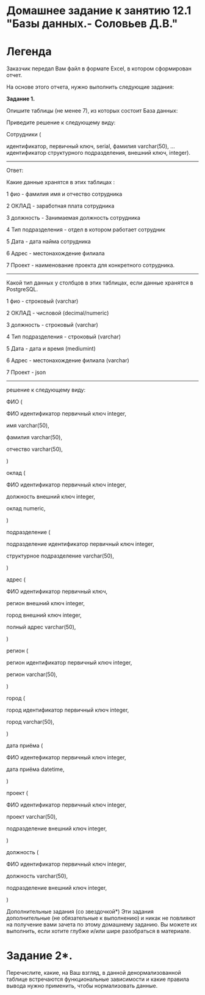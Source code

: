 # Домашнее задание к занятию 12.1 "Базы данных.- Соловьев Д.В."


# Легенда

Заказчик передал Вам файл в формате Excel, в котором сформирован отчет.

На основе этого отчета, нужно выполнить следующие задания:

**Задание 1.**

Опишите таблицы (не менее 7), из которых состоит База данных:

Приведите решение к следующему виду:

Сотрудники (

идентификатор, первичный ключ, serial,
фамилия varchar(50),
...
идентификатор структурного подразделения, внешний ключ, integer).

---

Ответ:

Какие данные хранятся в этих таблицах :

1 фио  - фамилия имя и отчество сотрудника 

2 ОКЛАД  - заработная плата сотрудника

3 должность  - Занимаемая должность сотрудника

4 Тип подразделения - отдел в котором работает сотрудник

5 Дата - дата найма сотрудника

6 Адрес - местонахождение филиала

7 Проект - наименование проекта для конкретного сотрудника.

---

Какой тип данных у столбцов в этих таблицах, если данные хранятся в PostgreSQL.

1 фио  -  строковый (varchar)

2 ОКЛАД  - числовой (decimal/numeric)

3 должность  - строковый (varchar)

4 Тип подразделения - строковый (varchar)

5 Дата - дата и время (mediumint)

6 Адрес - местонахождение филиала (varchar)

7 Проект - json

---

решение к следующему виду: 


ФИО (

 ФИО идентификатор первичный ключ integer,

 имя varchar(50),
 
 фамилия varchar(50),

 отчество varchar(50),
 
)

оклад (

 ФИО идентификатор первичный ключ integer,

 должность внешний ключ integer,

 оклад numeric,

)

подразделение (

 подразделение идентификатор первичный ключ integer,

 структурное подразделение varchar(50),

)

адрес (

 ФИО идентификатор первичный ключ,

 регион внешний ключ integer,

 город внешний ключ integer,

 полный адрес varchar(50),

)

регион (

 регион идентификатор первичный ключ integer,

 регион varchar(50),

)

город (

 город идентификатор первичный ключ integer,

 город varchar(50),

)

дата приёма (

 ФИО идентефикатор первичный ключ integer,

 дата приёма datetime,

)


проект (

 ФИО идентификатор первичный ключ integer,

 проект varchar(50),

 подразделение внешний ключ integer,

)

должность (

 ФИО идентификатор первичный ключ integer,

 должность varchar(50),

 подразделение внешний ключ integer,

)

Дополнительные задания (со звездочкой*)
Эти задания дополнительные (не обязательные к выполнению) и никак не повлияют на получение вами зачета по этому домашнему заданию. Вы можете их выполнить, если хотите глубже и/или шире разобраться в материале.

# Задание 2*.
Перечислите, какие, на Ваш взгляд, в данной денормализованной таблице встречаются функциональные зависимости и какие правила вывода нужно применить, чтобы нормализовать данные.
